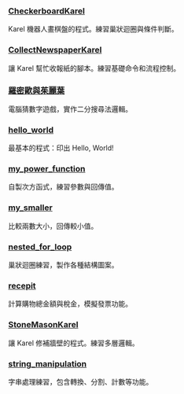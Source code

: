 ### [CheckerboardKarel](https://github.com/AmarisLin/-Python-/blob/main/python%E7%B7%B4%E7%BF%92/Assignment1/CheckerboardKarel.py)
Karel 機器人畫棋盤的程式。練習巢狀迴圈與條件判斷。

### [CollectNewspaperKarel](https://github.com/AmarisLin/-Python-/blob/main/python%E7%B7%B4%E7%BF%92/Assignment1/CollectNewspaperKarel.py)
讓 Karel 幫忙收報紙的腳本。練習基礎命令和流程控制。

### [羅密歐與茱麗葉](https://github.com/AmarisLin/-Python-/blob/main/python%E7%B7%B4%E7%BF%92/Assignment1/guess_my_number.py)
電腦猜數字遊戲，實作二分搜尋法邏輯。

### [hello_world](https://github.com/AmarisLin/-Python-/blob/main/python%E7%B7%B4%E7%BF%92/Assignment1/hello_world.py)
最基本的程式：印出 Hello, World!

### [my_power_function](https://github.com/AmarisLin/-Python-/blob/main/python%E7%B7%B4%E7%BF%92/Assignment1/my_power_function.py)
自製次方函式，練習參數與回傳值。

### [my_smaller](https://github.com/AmarisLin/-Python-/blob/main/python%E7%B7%B4%E7%BF%92/Assignment1/my_smaller.py)
比較兩數大小，回傳較小值。

### [nested_for_loop](https://github.com/AmarisLin/-Python-/blob/main/python%E7%B7%B4%E7%BF%92/Assignment1/nested_for_loop.py)
巢狀迴圈練習，製作各種結構圖案。

### [recepit](https://github.com/AmarisLin/-Python-/blob/main/python%E7%B7%B4%E7%BF%92/Assignment1/receipt.py)
計算購物總金額與稅金，模擬發票功能。

### [StoneMasonKarel](https://github.com/AmarisLin/-Python-/blob/main/python%E7%B7%B4%E7%BF%92/Assignment1/StoneMasonKarel.py)
讓 Karel 修補牆壁的程式。練習多層邏輯。

### [string_manipulation](https://github.com/AmarisLin/-Python-/blob/main/python%E7%B7%B4%E7%BF%92/Assignment1/string_manipulation.py)
字串處理練習，包含轉換、分割、計數等功能。
